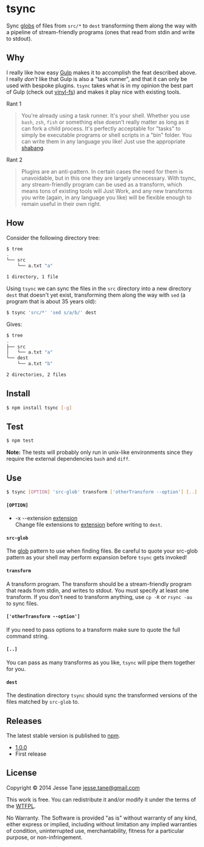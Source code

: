 # tsync
Sync [globs](https://github.com/isaacs/node-glob#glob) of files from `src/*` to `dest` transforming them along the way with a pipeline of stream-friendly programs (ones that read from stdin and write to stdout).

## Why
I really like how easy [Gulp](https://github.com/gulpjs/gulp) makes it to accomplish the feat described above. I really _don't_ like that Gulp is also a "task runner", and that it can only be used with bespoke plugins. `tsync` takes what is in my opinion the best part of Gulp (check out [vinyl-fs](https://github.com/wearefractal/vinyl-fs)) and makes it play nice with existing tools.

Rant 1
> You're already using a task runner. It's your shell. Whether you use `bash`, `zsh`, `fish` or something else doesn't really matter as long as it can fork a child process. It's perfectly acceptable for "tasks" to simply be executable programs or shell scripts in a "bin" folder. You can write them in any language you like! Just use the appropriate [shabang](http://tldp.org/LDP/abs/html/sha-bang.html).

Rant 2
> Plugins are an anti-pattern. In certain cases the need for them is unavoidable, but in this one they are largely unnecessary. With tsync, any stream-friendly program can be used as a transform, which means tons of existing tools will Just Work, and any new transforms you write (again, in any language you like) will be flexible enough to remain useful in their own right.

## How
Consider the following directory tree:
```bash
$ tree
.
└── src
    └── a.txt "a"

1 directory, 1 file
```

Using `tsync` we can sync the files in the `src` directory into a new directory `dest` that doesn't yet exist, transforming them along the way with `sed` (a program that is about 35 years old):
```bash
$ tsync 'src/*' 'sed s/a/b/' dest
```

Gives:
```bash
$ tree
.
├── src
│   └── a.txt "a"
└── dest
    └── a.txt "b"

2 directories, 2 files
```

## Install
```bash
$ npm install tsync [-g]
```

## Test
```bash
$ npm test
```
**Note:** The tests will probably only run in unix-like environments since they require the external dependencies `bash` and `diff`.

## Use
```bash
$ tsync [OPTION] 'src-glob' transform ['otherTransform --option'] [..] dest
```

#### `[OPTION]`
* -x --extension <u>extension</u>  
Change file extensions to <u>extension</u> before writing to `dest`.

#### `src-glob`
The [glob](https://github.com/isaacs/node-glob#glob) pattern to use when finding files. Be careful to quote your src-glob pattern as your shell may perform expansion before `tsync` gets invoked!

#### `transform`
A transform program. The transform should be a stream-friendly program that reads from stdin, and writes to stdout. You must specify at least one transform. If you don't need to transform anything, use `cp -R` or `rsync -au` to sync files.

#### `['otherTransform --option']`
If you need to pass options to a transform make sure to quote the full command string.

#### `[..]`
You can pass as many transforms as you like, `tsync` will pipe them together for you.

#### `dest`
The destination directory `tsync` should sync the transformed versions of the files matched by `src-glob` to.

## Releases
The latest stable version is published to [npm](https://www.npmjs.org/package/tsync).
* [1.0.0](https://github.com/jessetane/tsync/releases/tag/1.0.0)
 * First release

## License
Copyright © 2014 Jesse Tane <jesse.tane@gmail.com>

This work is free. You can redistribute it and/or modify it under the
terms of the [WTFPL](http://www.wtfpl.net/txt/copying).

No Warranty. The Software is provided "as is" without warranty of any kind, either express or implied, including without limitation any implied warranties of condition, uninterrupted use, merchantability, fitness for a particular purpose, or non-infringement.
